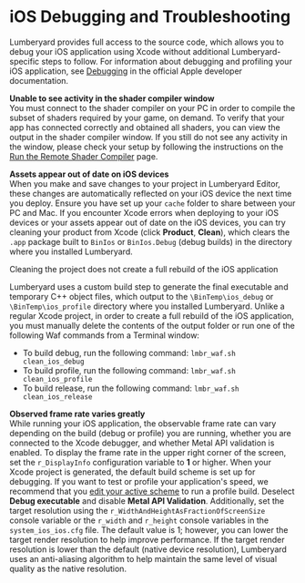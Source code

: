 # iOS Debugging and Troubleshooting<a name="ios-debugging-troubleshooting"></a>

Lumberyard provides full access to the source code, which allows you to debug your iOS application using Xcode without additional Lumberyard\-specific steps to follow\. For information about debugging and profiling your iOS application, see [Debugging](https://developer.apple.com/support/debugging/) in the official Apple developer documentation\.

**Unable to see activity in the shader compiler window**  
You must connect to the shader compiler on your PC in order to compile the subset of shaders required by your game, on demand\. To verify that your app has connected correctly and obtained all shaders, you can view the output in the shader compiler window\. If you still do not see any activity in the window, please check your setup by following the instructions on the [Run the Remote Shader Compiler](ios-game-building.md#ios-run-the-remote-shader-compiler) page\.

**Assets appear out of date on iOS devices**  
When you make and save changes to your project in Lumberyard Editor, these changes are automatically reflected on your iOS device the next time you deploy\. Ensure you have set up your `cache` folder to share between your PC and Mac\. If you encounter Xcode errors when deploying to your iOS devices or your assets appear out of date on the iOS devices, you can try cleaning your product from Xcode \(click **Product**, **Clean**\), which clears the `.app` package built to `BinIos` or `BinIos.Debug` \(debug builds\) in the directory where you installed Lumberyard\.

Cleaning the project does not create a full rebuild of the iOS application

Lumberyard uses a custom build step to generate the final executable and temporary C\+\+ object files, which output to the `\BinTemp\ios_debug` or `\BinTemp\ios_profile` directory where you installed Lumberyard\. Unlike a regular Xcode project, in order to create a full rebuild of the iOS application, you must manually delete the contents of the output folder or run one of the following Waf commands from a Terminal window: 
+ To build debug, run the following command: `lmbr_waf.sh clean_ios_debug`
+ To build profile, run the following command: `lmbr_waf.sh clean_ios_profile`
+ To build release, run the following command: `lmbr_waf.sh clean_ios_release`

**Observed frame rate varies greatly**  
While running your iOS application, the observable frame rate can vary depending on the build \(debug or profile\) you are running, whether you are connected to the Xcode debugger, and whether Metal API validation is enabled\. To display the frame rate in the upper right corner of the screen, set the `r_DisplayInfo` configuration variable to **1** or higher\. When your Xcode project is generated, the default build scheme is set up for debugging\. If you want to test or profile your application's speed, we recommend that you [edit your active scheme](http://help.apple.com/xcode/mac/8.0/#/dev5426ddfcf) to run a profile build\. Deselect **Debug executable** and disable **Metal API Validation**\. Additionally, set the target resolution using the `r_WidthAndHeightAsFractionOfScreenSize` console variable or the `r_width` and `r_height` console variables in the `system_ios_ios.cfg` file\. The default value is 1; however, you can lower the target render resolution to help improve performance\. If the target render resolution is lower than the default \(native device resolution\), Lumberyard uses an anti\-aliasing algorithm to help maintain the same level of visual quality as the native resolution\.